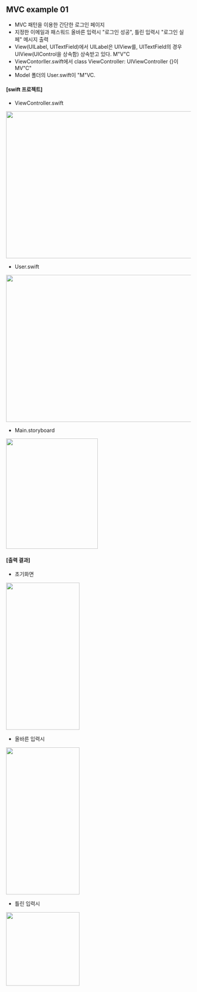 ## MVC example 01
- MVC 패턴을 이용한 간단한 로그인 페이지
- 지정한 이메일과 패스워드 올바른 입력시 "로그인 성공", 틀린 입력시 "로그인 실페" 메시지 출력
- View(UILabel, UITextField)에서 UILabel은 UIView를, UITextField의 경우 UIView(UIControl을 상속함) 상속받고 있다. M"V"C
- ViewContorller.swift에서 class ViewController: UIViewController {}이 MV"C"
- Model 폴더의 User.swift이 "M"VC. 


#### [swift 프로젝트]
- ViewController.swift
<img src = "https://github.com/JXHXXN/SWIFT_projects/assets/76980015/ed2b8232-a1fc-436a-980d-571df398128b.png" width = "800" height = "400"/>

- User.swift
<img src = "https://github.com/JXHXXN/SWIFT_projects/assets/76980015/90706a6e-ae64-4072-a87a-5807e5927a00.png" width = "800" height = "400"/>

- Main.storyboard
<img src = "https://github.com/JXHXXN/SWIFT_projects/assets/76980015/36b6d25e-535e-4146-a5ff-ea3eff85f92b.png" width = "250" height = "300"/>


#### [출력 결과]
- 초기화면 
<img src = "https://github.com/JXHXXN/SWIFT_projects/assets/76980015/0c084a02-d739-401e-a692-d53bd6bed35e.png" width = "200" height = "400"/>

- 올바른 입력시
<img src = "https://github.com/JXHXXN/SWIFT_projects/assets/76980015/42632ba7-7db2-46a0-8870-40764c1a1a54.png" width = "200" height = "400"/>

- 틀린 입력시
<img src = "https://github.com/JXHXXN/SWIFT_projects/assets/76980015/5261ee2a-cd1a-4f33-a0a7-f44aa433dfad.png" width = "200" hgight = "400"/>
